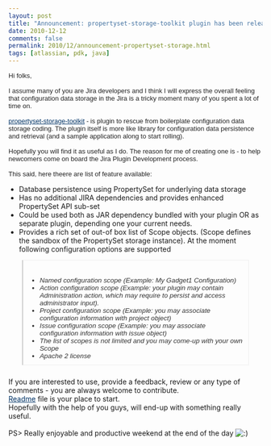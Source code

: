 ```yaml
---
layout: post
title: "Announcement: propertyset-storage-toolkit plugin has been released"
date: 2010-12-12
comments: false
permalink: 2010/12/announcement-propertyset-storage.html
tags: [atlassian, pdk, java]
---
```


<span class="Apple-style-span" style="color: #222222; font-family: Verdana, Arial, Helvetica, sans-serif; font-size: 13px;">Hi folks,<br style="margin-bottom: 0px; margin-left: 0px; margin-right: 0px; margin-top: 0px; padding-bottom: 0px; padding-left: 0px; padding-right: 0px; padding-top: 0px;" /><br style="margin-bottom: 0px; margin-left: 0px; margin-right: 0px; margin-top: 0px; padding-bottom: 0px; padding-left: 0px; padding-right: 0px; padding-top: 0px;" />I assume many of you are Jira developers and I think I will express the overall feeling that configuration data storage in the Jira is a tricky moment many of you spent a lot of time on.<br style="margin-bottom: 0px; margin-left: 0px; margin-right: 0px; margin-top: 0px; padding-bottom: 0px; padding-left: 0px; padding-right: 0px; padding-top: 0px;" /><br style="margin-bottom: 0px; margin-left: 0px; margin-right: 0px; margin-top: 0px; padding-bottom: 0px; padding-left: 0px; padding-right: 0px; padding-top: 0px;" /><a class="jive-link-external" href="https://github.com/leonardinius/propertyset-storage-toolkit" style="color: #003366; margin-bottom: 0px; margin-left: 0px; margin-right: 0px; margin-top: 0px; padding-bottom: 0px; padding-left: 0px; padding-right: 0px; padding-top: 0px;">propertyset-storage-toolkit</a>&nbsp;- is plugin to rescue from boilerplate configuration data storage coding. The plugin itself is more like library for configuration data persistence and retrieval (and a sample application along to start rolling).<br style="margin-bottom: 0px; margin-left: 0px; margin-right: 0px; margin-top: 0px; padding-bottom: 0px; padding-left: 0px; padding-right: 0px; padding-top: 0px;" /><br style="margin-bottom: 0px; margin-left: 0px; margin-right: 0px; margin-top: 0px; padding-bottom: 0px; padding-left: 0px; padding-right: 0px; padding-top: 0px;" />Hopefully you will find it as useful as I do. The reason for me of creating one is - to help newcomers come on board the Jira Plugin Development process.<br style="margin-bottom: 0px; margin-left: 0px; margin-right: 0px; margin-top: 0px; padding-bottom: 0px; padding-left: 0px; padding-right: 0px; padding-top: 0px;" /><br style="margin-bottom: 0px; margin-left: 0px; margin-right: 0px; margin-top: 0px; padding-bottom: 0px; padding-left: 0px; padding-right: 0px; padding-top: 0px;" />This said, here theere are list of feature available:</span>
<ul class="jive-dash" style="margin-bottom: 0px; margin-left: 1.5em; margin-right: 0px; margin-top: 0.5em; padding-bottom: 0px; padding-left: 0px; padding-right: 0px; padding-top: 0px;"><li style="margin-bottom: 0px; margin-left: 0px; margin-right: 0px; margin-top: 0px; padding-bottom: 0px; padding-left: 0px; padding-right: 0px; padding-top: 0px;">Database persistence using PropertySet for underlying data storage</li><li style="margin-bottom: 0px; margin-left: 0px; margin-right: 0px; margin-top: 0px; padding-bottom: 0px; padding-left: 0px; padding-right: 0px; padding-top: 0px;">Has no additional JIRA dependencies and provides enhanced PropertySet API sub-set</li><li style="margin-bottom: 0px; margin-left: 0px; margin-right: 0px; margin-top: 0px; padding-bottom: 0px; padding-left: 0px; padding-right: 0px; padding-top: 0px;">Could be used both as JAR dependency bundled with your plugin OR as separate plugin, depending one your current needs.</li><li style="margin-bottom: 0px; margin-left: 0px; margin-right: 0px; margin-top: 0px; padding-bottom: 0px; padding-left: 0px; padding-right: 0px; padding-top: 0px;">Provides a rich set of out-of box list of Scope objects. (Scope defines the sandbox of the PropertySet storage instance). At the moment following configuration options are supported</li></ul><div class="jive-quote" style="background-attachment: initial; background-clip: initial; background-color: initial; background-image: url(http://forums.atlassian.com/images/quote-background-1.gif); background-origin: initial; background-position: initial initial; background-repeat: initial initial; border-bottom-color: rgb(238, 238, 238); border-bottom-style: solid; border-bottom-width: 1px; border-left-color: rgb(204, 204, 204); border-left-style: solid; border-left-width: 2px; border-right-color: rgb(238, 238, 238); border-right-style: solid; border-right-width: 1px; border-top-color: rgb(238, 238, 238); border-top-style: solid; border-top-width: 1px; color: #333333; font-family: Verdana, Arial, Helvetica, sans-serif; font-size: 10pt; font-style: italic; margin-bottom: 0.5em; margin-left: 2em; margin-right: 2em; margin-top: 1em; overflow-x: auto; overflow-y: auto; padding-bottom: 10px; padding-left: 1em; padding-right: 10px; padding-top: 10px;"><br style="margin-bottom: 0px; margin-left: 0px; margin-right: 0px; margin-top: 0px; padding-bottom: 0px; padding-left: 0px; padding-right: 0px; padding-top: 0px;" /><ul class="jive-dash" style="margin-bottom: 0px; margin-left: 1.5em; margin-right: 0px; margin-top: 0.5em; padding-bottom: 0px; padding-left: 0px; padding-right: 0px; padding-top: 0px;"><li style="margin-bottom: 0px; margin-left: 0px; margin-right: 0px; margin-top: 0px; padding-bottom: 0px; padding-left: 0px; padding-right: 0px; padding-top: 0px;">Named configuration scope (Example: My Gadget1 Configuration)</li><li style="margin-bottom: 0px; margin-left: 0px; margin-right: 0px; margin-top: 0px; padding-bottom: 0px; padding-left: 0px; padding-right: 0px; padding-top: 0px;">Action configuration scope (Example: your plugin may contain Administration action, which may require to persist and access administrator input).</li><li style="margin-bottom: 0px; margin-left: 0px; margin-right: 0px; margin-top: 0px; padding-bottom: 0px; padding-left: 0px; padding-right: 0px; padding-top: 0px;">Project configuration scope (Example: you may associate configuration information with project object)</li><li style="margin-bottom: 0px; margin-left: 0px; margin-right: 0px; margin-top: 0px; padding-bottom: 0px; padding-left: 0px; padding-right: 0px; padding-top: 0px;">Issue configuration scope (Example: you may associate configuration information with issue object)</li><li style="margin-bottom: 0px; margin-left: 0px; margin-right: 0px; margin-top: 0px; padding-bottom: 0px; padding-left: 0px; padding-right: 0px; padding-top: 0px;">The list of scopes is not limited and you may come-up with your own Scope</li><li style="margin-bottom: 0px; margin-left: 0px; margin-right: 0px; margin-top: 0px; padding-bottom: 0px; padding-left: 0px; padding-right: 0px; padding-top: 0px;">Apache 2 license</li></ul></div><br style="margin-bottom: 0px; margin-left: 0px; margin-right: 0px; margin-top: 0px; padding-bottom: 0px; padding-left: 0px; padding-right: 0px; padding-top: 0px;" />If you are interested to use, provide a feedback, review or any type of comments - you are always welcome to contribute.<br style="margin-bottom: 0px; margin-left: 0px; margin-right: 0px; margin-top: 0px; padding-bottom: 0px; padding-left: 0px; padding-right: 0px; padding-top: 0px;" /><a class="jive-link-external" href="https://github.com/leonardinius/propertyset-storage-toolkit/blob/master/README.md" style="color: #003366; margin-bottom: 0px; margin-left: 0px; margin-right: 0px; margin-top: 0px; padding-bottom: 0px; padding-left: 0px; padding-right: 0px; padding-top: 0px;">Readme</a>&nbsp;file is your place to start.<br style="margin-bottom: 0px; margin-left: 0px; margin-right: 0px; margin-top: 0px; padding-bottom: 0px; padding-left: 0px; padding-right: 0px; padding-top: 0px;" />Hopefully with the help of you guys, will end-up with something really useful.<br style="margin-bottom: 0px; margin-left: 0px; margin-right: 0px; margin-top: 0px; padding-bottom: 0px; padding-left: 0px; padding-right: 0px; padding-top: 0px;" /><br style="margin-bottom: 0px; margin-left: 0px; margin-right: 0px; margin-top: 0px; padding-bottom: 0px; padding-left: 0px; padding-right: 0px; padding-top: 0px;" />PS&gt; Really enjoyable and productive weekend at the end of the day&nbsp;<img alt=":)" border="0" class="jive-emoticon" src="http://forums.atlassian.com/images/emoticons/happy.gif" style="border-bottom-color: transparent; border-bottom-style: none; border-bottom-width: 0px; border-left-color: transparent; border-left-style: none; border-left-width: 0px; border-right-color: transparent; border-right-style: none; border-right-width: 0px; border-top-color: transparent; border-top-style: none; border-top-width: 0px; margin-bottom: 0px; margin-left: 0px; margin-right: 0px; margin-top: 0px; padding-bottom: 0px; padding-left: 0px; padding-right: 0px; padding-top: 0px;" />
